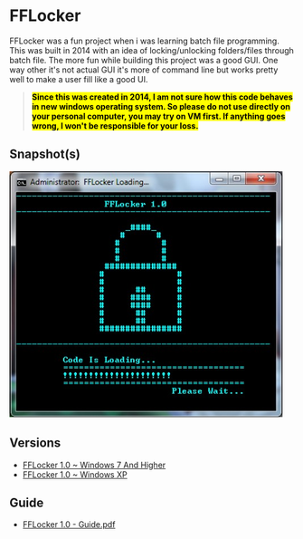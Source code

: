 # FFLocker

FFLocker was a fun project when i was learning batch file programming. This was built in 2014 with an idea of locking/unlocking folders/files through batch file. The more fun while building this project was a good GUI. One way other it's not actual GUI it's more of command line but works pretty well to make a user fill like a good UI.

> <mark>**Since this was created in 2014, I am not sure how this code behaves in new windows operating system. So please do not use directly on your personal computer, you may try on VM first. If anything goes wrong, I won't be responsible for your loss.**</mark>

## Snapshot(s)
![FFLocker 1.0](_resources/FFLocker-1.0-main-the-mova.jpg)

## Versions
- [FFLocker 1.0 ~ Windows 7 And Higher](/setup/FFLocker%201.0%20-%20Win7.bat)
- [FFLocker 1.0 ~ Windows XP](/setup/FFLocker%20Codes-XP.bat)

## Guide
- [FFLocker 1.0 - Guide.pdf](_resources/FFLocker%201.0%20-%20Guide.pdf)

